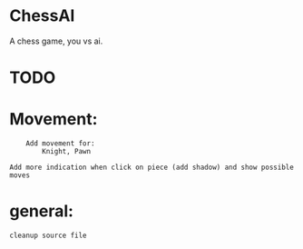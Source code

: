 # ChessAI

A chess game, you vs ai.

# TODO
# Movement:
        Add movement for:
            Knight, Pawn
            
    Add more indication when click on piece (add shadow) and show possible moves
        

# general:
    cleanup source file
